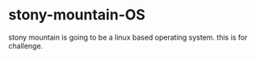 # stony-mountain-OS
stony mountain is going to be a linux based operating system.
this is for challenge.
